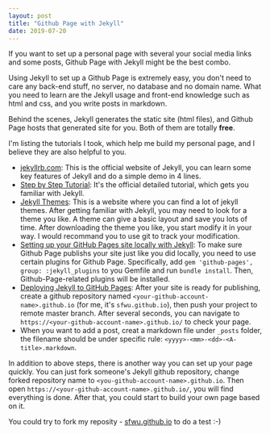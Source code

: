 ```yaml
---
layout: post
title: "Github Page with Jekyll"
date: 2019-07-20
---
```

If you want to set up a personal page with several your social media links and some posts, Github Page with Jekyll might be the best combo.

Using Jekyll to set up a Github Page is extremely easy, you don't need to care any back-end stuff, no server, no database and no domain name. What you need to learn are the Jekyll usage and front-end knowledge such as html and css, and you write posts in markdown.

Behind the scenes, Jekyll generates the static site (html files), and Github Page hosts that generated site for you. Both of them are totally **free**.

I'm listing the tutorials I took, which help me build my personal page, and I believe they are also helpful to you.

- [jekyllrb.com](https://jekyllrb.com/): This is the official website of Jekyll, you can learn some key features of Jekyll and do a simple demo in 4 lines.
- [Step by Step Tutorial](https://jekyllrb.com/docs/step-by-step/01-setup/): It's the official detailed tutorial, which gets you familiar with Jekyll.
- [Jekyll Themes](http://jekyllthemes.org/): This is a website where you can find a lot of jekyll themes. After getting familiar with Jekyll, you may need to look for a theme you like. A theme can give a basic layout and save you lots of time. After downloading the theme you like, you start modify it in your way. I would recommand you to use git to track your modification.
- [Setting up your GitHub Pages site locally with Jekyll](https://help.github.com/en/articles/setting-up-your-github-pages-site-locally-with-jekyll): To make sure Github Page publishs your site just like you did locally, you need to use certain plugins for Github Page. Specifically, add `gem 'github-pages', group: :jekyll_plugins` to you Gemfile and run `bundle install`. Then, Github-Page-related plugins will be installed.
- [Deploying Jekyll to GitHub Pages](https://jekyllrb.com/docs/github-pages/#deploying-jekyll-to-github-pages): After your site is ready for publishing, create a github repository named `<your-github-account-name>.github.io` (for me, it's `sfwu.github.io`), then push your project to remote master branch. After several seconds, you can navigate to `https://<your-github-account-name>.github.io/` to check your page.
- When you want to add a post, creat a markdown file under `_posts` folder, the filename should be under specific rule: `<yyyy>-<mm>-<dd>-<A-title>.markdown`.

In addition to above steps, there is another way you can set up your page quickly. You can just fork someone's Jekyll github repository, change forked repository name to `<you-github-account-name>.github.io`. Then open `https://<your-github-account-name>.github.io/`, you will find everything is done. After that, you could start to build your own page based on it.

You could try to fork my reposity - [sfwu.github.io](https://github.com/sfwu/sfwu.github.io) to do a test :-)
